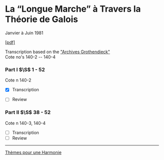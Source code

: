# La “Longue Marche” à Travers la Théorie de Galois
Janvier à Juin 1981 

[[pdf]](https://agrothendieck.github.io/divers/galois.pdf)

Transcription based on the ["Archives Grothendieck"](https://grothendieck.umontpellier.fr/archives-grothendieck/) <br>
Cote no's 140-2 -- 140-4

### Part I $\S$ 1 - 52
Cote n 140-2

- [x] Transcription
- [ ] Review



### Part II $\S$ 38 - 52
Cote n 140-3, 140-4

- [ ] Transcription
- [ ] Review

---

[Thèmes pour une Harmonie](https://agrothendieck.github.io/)
